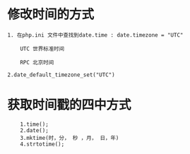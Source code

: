 # 修改时间的方式
    1. 在php.ini 文件中查找到date.time : date.timezone = "UTC"

        UTC 世界标准时间

        RPC 北京时间

    2.date_default_timezone_set("UTC")
#   获取时间戳的四中方式
        1.time();
        2.date();
        3.mktime(时，分， 秒 ，月， 日，年)
        4.strtotime();
